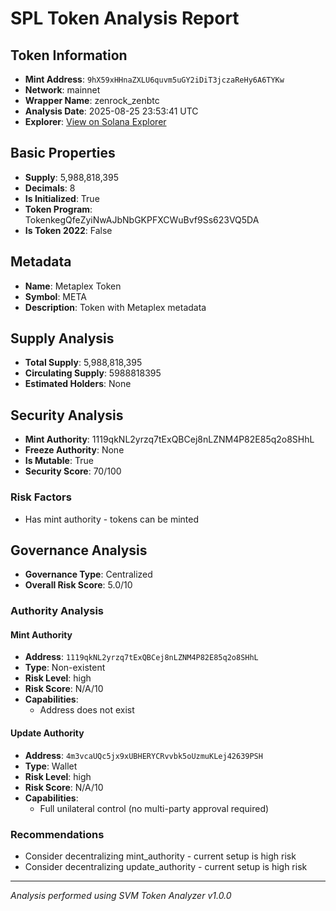 # SPL Token Analysis Report

## Token Information
- **Mint Address**: `9hX59xHHnaZXLU6quvm5uGY2iDiT3jczaReHy6A6TYKw`
- **Network**: mainnet
- **Wrapper Name**: zenrock_zenbtc
- **Analysis Date**: 2025-08-25 23:53:41 UTC
- **Explorer**: [View on Solana Explorer](https://explorer.solana.com/address/9hX59xHHnaZXLU6quvm5uGY2iDiT3jczaReHy6A6TYKw)

## Basic Properties
- **Supply**: 5,988,818,395
- **Decimals**: 8
- **Is Initialized**: True
- **Token Program**: TokenkegQfeZyiNwAJbNbGKPFXCWuBvf9Ss623VQ5DA
- **Is Token 2022**: False

## Metadata
- **Name**: Metaplex Token
- **Symbol**: META
- **Description**: Token with Metaplex metadata

## Supply Analysis
- **Total Supply**: 5,988,818,395
- **Circulating Supply**: 5988818395
- **Estimated Holders**: None

## Security Analysis
- **Mint Authority**: 1119qkNL2yrzq7tExQBCej8nLZNM4P82E85q2o8SHhL
- **Freeze Authority**: None
- **Is Mutable**: True
- **Security Score**: 70/100

### Risk Factors
- Has mint authority - tokens can be minted

## Governance Analysis
- **Governance Type**: Centralized
- **Overall Risk Score**: 5.0/10

### Authority Analysis

#### Mint Authority
- **Address**: `1119qkNL2yrzq7tExQBCej8nLZNM4P82E85q2o8SHhL`
- **Type**: Non-existent
- **Risk Level**: high
- **Risk Score**: N/A/10
- **Capabilities**:
  - Address does not exist

#### Update Authority
- **Address**: `4m3vcaUQc5jx9xUBHERYCRvvbk5oUzmuKLej42639PSH`
- **Type**: Wallet
- **Risk Level**: high
- **Risk Score**: N/A/10
- **Capabilities**:
  - Full unilateral control (no multi-party approval required)

### Recommendations
- Consider decentralizing mint_authority - current setup is high risk
- Consider decentralizing update_authority - current setup is high risk

---
*Analysis performed using SVM Token Analyzer v1.0.0*

